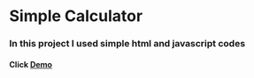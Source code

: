 # Simple Calculator
### In this project I used simple html and javascript codes
#### Click [Demo](https://penababayew.github.io/simple-calculator/)
